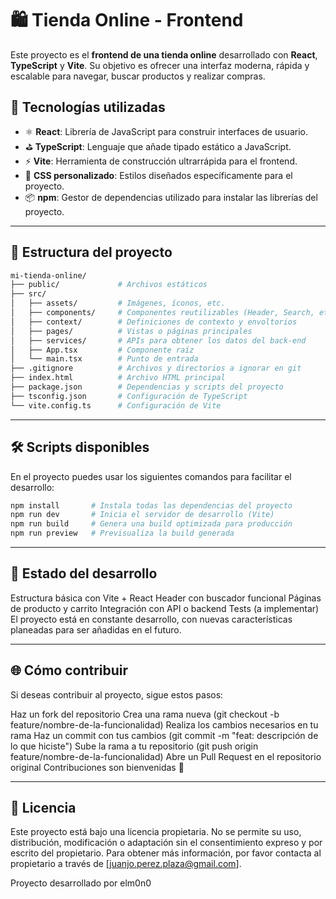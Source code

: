 # 🛍️ Tienda Online - Frontend

Este proyecto es el **frontend de una tienda online** desarrollado con **React**, **TypeScript** y **Vite**. Su objetivo es ofrecer una interfaz moderna, rápida y escalable para navegar, buscar productos y realizar compras.

## 🚀 Tecnologías utilizadas

- ⚛️ **React**: Librería de JavaScript para construir interfaces de usuario.
- ⛳ **TypeScript**: Lenguaje que añade tipado estático a JavaScript.
- ⚡ **Vite**: Herramienta de construcción ultrarrápida para el frontend.
- 🎨 **CSS personalizado**: Estilos diseñados específicamente para el proyecto.
- 📦 **npm**: Gestor de dependencias utilizado para instalar las librerías del proyecto.

---

## 📁 Estructura del proyecto

```bash
mi-tienda-online/
├── public/             # Archivos estáticos
├── src/
│   ├── assets/         # Imágenes, íconos, etc.
│   ├── components/     # Componentes reutilizables (Header, Search, etc.)
│   ├── context/        # Definiciones de contexto y envoltorios
│   ├── pages/          # Vistas o páginas principales
│   ├── services/       # APIs para obtener los datos del back-end
│   ├── App.tsx         # Componente raíz
│   └── main.tsx        # Punto de entrada
├── .gitignore          # Archivos y directorios a ignorar en git
├── index.html          # Archivo HTML principal
├── package.json        # Dependencias y scripts del proyecto
├── tsconfig.json       # Configuración de TypeScript
└── vite.config.ts      # Configuración de Vite
```

---

## 🛠️ Scripts disponibles
En el proyecto puedes usar los siguientes comandos para facilitar el desarrollo:

```bash
npm install       # Instala todas las dependencias del proyecto
npm run dev       # Inicia el servidor de desarrollo (Vite)
npm run build     # Genera una build optimizada para producción
npm run preview   # Previsualiza la build generada
```

---

## 🧱 Estado del desarrollo
 Estructura básica con Vite + React
 Header con buscador funcional
 Páginas de producto y carrito
 Integración con API o backend
 Tests (a implementar)
El proyecto está en constante desarrollo, con nuevas características planeadas para ser añadidas en el futuro.


---

## 🌐 Cómo contribuir
Si deseas contribuir al proyecto, sigue estos pasos:

Haz un fork del repositorio
Crea una rama nueva (git checkout -b feature/nombre-de-la-funcionalidad)
Realiza los cambios necesarios en tu rama
Haz un commit con tus cambios (git commit -m "feat: descripción de lo que hiciste")
Sube la rama a tu repositorio (git push origin feature/nombre-de-la-funcionalidad)
Abre un Pull Request en el repositorio original
Contribuciones son bienvenidas 🚀


---

## 📄 Licencia
Este proyecto está bajo una licencia propietaria. No se permite su uso, distribución, modificación o adaptación sin el consentimiento expreso y por escrito del propietario. Para obtener más información, por favor contacta al propietario a través de [juanjo.perez.plaza@gmail.com].


Proyecto desarrollado por elm0n0
